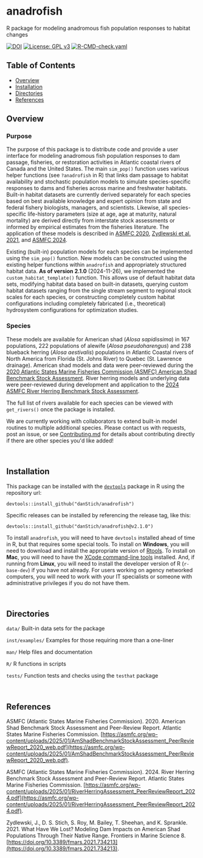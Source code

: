 # anadrofish

R package for modeling anadromous fish population responses to habitat changes

[![DOI](https://zenodo.org/badge/186272264.svg)](https://doi.org/10.5281/zenodo.14285894)
[![License: GPL v3](https://img.shields.io/badge/License-GPLv3-blue.svg)](https://www.gnu.org/licenses/gpl-3.0)
[![R-CMD-check.yaml](https://github.com/danStich/anadrofish/actions/workflows/R-CMD-check.yaml/badge.svg)](https://github.com/danStich/anadrofish/actions/workflows/R-CMD-check.yaml)

## Table of Contents
- [Overview](#overview)
- [Installation](#installation)
- [Directories](#directories)
- [References](#references)


## Overview
### Purpose
The purpose of this package is to distribute code and provide a user interface for modeling anadromous fish population responses to dam passage, fisheries, or restoration activities in Atlantic coastal rivers of Canada and the United States. The main `sim_pop()` function uses various helper functions (see `?anadrofish` in R) that links dam passage to habitat availability and stochastic population models to simulate species-specific responses to dams and fisheries across marine and freshwater habitats. Built-in habitat datasets are currently derived separately for each species based on best available knowledge and expert opinion from state and federal fishery biologists, managers, and scientists. Likewise, all species-specific life-history parameters (size at age, age at maturity, natural mortality) are derived directly from interstate stock assessments or informed by empirical estimates from the fisheries literature. The application of these models is described in [ASMFC 2020](https://asmfc.org/uploads/file/63d8437dAmShadBenchmarkStockAssessment_PeerReviewReport_2020_web.pdf), [Zydlewski et al. 2021](https://www.frontiersin.org/journals/marine-science/articles/10.3389/fmars.2021.734213/full), and [ASMFC 2024](https://asmfc.org/uploads/file/66f59e40RiverHerringAssessment_PeerReviewReport_2024.pdf).

Existing (built-in) population models for each species can be implemented using the `sim_pop()` function. New models can be constructed using the existing helper functions within `anadrofish` and appropriately structured habitat data. **As of version 2.1.0** (2024-11-26), we implemented the `custom_habitat_template()` function. This allows use of default habitat data sets, modifying habitat data based on built-in datasets, querying custom habitat datasets ranging from the single stream segment to regional stock scales for each species, or constructing completely custom habitat configurations including completely fabricated (i.e., theoretical) hydrosystem configurations for optimization studies. 

### Species
These models are available for American shad (*Alosa sapidissima*) in 167 populations, 222 populations of alewife (*Alosa pseudoharengus*) and 238 blueback herring (*Alosa aestivalis*) populations in Atlantic Coastal rivers of North America from Florida (St. Johns River) to Quebec (St. Lawrence drainage). American shad models and data were peer-reviewed during the [2020 Atlantic States Marine Fisheries Commission (ASMFC) American Shad Benchmark Stock Assessment](https://asmfc.org/wp-content/uploads/2025/01/AmShadBenchmarkStockAssessment_PeerReviewReport_2020_web.pdf). River herring models and underlying data were peer-reviewed during development and application to the [2024 ASMFC River Herring Benchmark Stock Assessment](https://asmfc.org/uploads/file/66f59e40RiverHerringAssessment_PeerReviewReport_2024.pdf). 

The full list of rivers available for each species can be viewed with `get_rivers()` once the package is installed.

We are currently working with collaborators to extend built-in model routines to multiple additional species. Please contact us with requests, post an issue, or see [Contributing.md](https://github.com/danStich/anadrofish/blob/master/Contributing.md) for details about contributing directly if there are other species you'd like added!

</br>

## Installation
This package can be installed with the [`devtools`](https://www.rstudio.com/products/rpackages/devtools/) package in R using the repository url:

`devtools::install_github("danStich/anadrofish")`

Specific releases can be installed by referencing the release tag, like this:

`devtools::install_github("danStich/anadrofish@v2.1.0")`

To install `anadrofish`, you will need to have `devtools` installed ahead of time in R, but that requires some special tools. To install on **Windows**, you will need to download and install the appropriate version of [Rtools](https://cran.r-project.org/bin/windows/Rtools/). To install on **Mac**, you will need to have the [XCode command-line tools](http://osxdaily.com/2014/02/12/install-command-line-tools-mac-os-x/) installed. And, if running from **Linux**, you will need to install the developer version of R (`r-base-dev`) if you have not already. For users working on agency networked computers, you will need to work with your IT specialists or someone with administrative privileges if you do not have them.

</br>


## Directories

`data/` Built-in data sets for the package

`inst/examples/` Examples for those requiring more than a one-liner

`man/` Help files and documentation

`R/` R functions in scripts

`tests/` Function tests and checks using the `testhat` package

</br>

## References

ASMFC (Atlantic States Marine Fisheries Commission). 2020. American Shad Benchmark Stock Assessment and Peer-Review Report. Atlantic States Marine Fisheries Commission. [https://asmfc.org/wp-content/uploads/2025/01/AmShadBenchmarkStockAssessment_PeerReviewReport_2020_web.pdf](https://asmfc.org/wp-content/uploads/2025/01/AmShadBenchmarkStockAssessment_PeerReviewReport_2020_web.pdf).

ASMFC (Atlantic States Marine Fisheries Commission). 2024. River Herring Benchmark Stock Assessment and Peer-Review Report. Atlantic States Marine Fisheries Commission. [https://asmfc.org/wp-content/uploads/2025/01/RiverHerringAssessment_PeerReviewReport_2024.pdf](https://asmfc.org/wp-content/uploads/2025/01/RiverHerringAssessment_PeerReviewReport_2024.pdf).

Zydlewski, J., D. S. Stich, S. Roy, M. Bailey, T. Sheehan, and K. Sprankle. 2021. What Have We Lost? Modeling Dam Impacts on American Shad Populations Through Their Native Range. Frontiers in Marine Science 8. [https://doi.org/10.3389/fmars.2021.734213](https://doi.org/10.3389/fmars.2021.734213).




